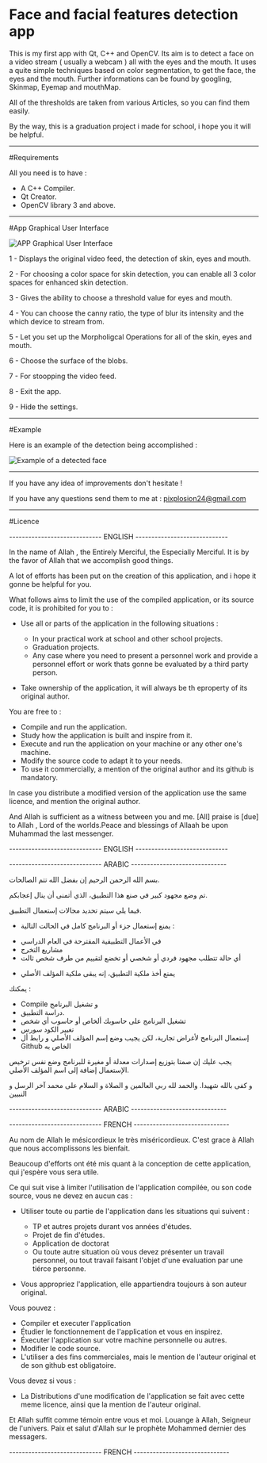 # Face and facial features detection app

This is my first app with Qt, C++ and OpenCV. Its aim is to detect a face on a video stream ( usually a webcam ) all with the eyes and the mouth.
It uses a quite simple techniques based on color segmentation, to get the face, the eyes and the mouth.
Further informations can be found by googling, Skinmap, Eyemap and mouthMap.

All of the thresholds are taken from various Articles, so you can find them easily.

By the way, this is a graduation project i made for school, i hope you it will be helpful.

_________________________________________________________________________________________________________________
#Requirements

All you need is to have :
- A C++ Compiler.
- Qt Creator.
- OpenCV library 3 and above.

_________________________________________________________________________________________________________________
#App Graphical User Interface

![APP Graphical User Interface](http://i.imgur.com/i7VE8bw.jpg)

1 - Displays the original video feed, the detection of skin, eyes and mouth.

2 - For choosing a color space for skin detection, you can enable all 3 color spaces for enhanced skin detection.

3 - Gives the ability to choose a threshold value for eyes and mouth.

4 - You can choose the canny ratio, the type of blur its intensity and the which device to stream from.

5 - Let you set up the Morpholigcal Operations for all of the skin, eyes and mouth.

6 - Choose the surface of the blobs.

7 - For stoopping the video feed.

8 - Exit the app.

9 - Hide the settings.

_________________________________________________________________________________________________________________
#Example

Here is an example of the detection being accomplished : 

![Example of a detected face](http://i.imgur.com/krAJYGe.jpg)

_________________________________________________________________________________________________________________

If you have any idea of improvements don't hesitate !

If you have any questions send them to me at : pixplosion24@gmail.com

_________________________________________________________________________________________________________________

#Licence

----------------------------- ENGLISH -----------------------------

In the name of Allah , the Entirely Merciful, the Especially Merciful.
It is by the favor of Allah that we accomplish good things.

A lot of efforts has been put on the creation of this application, and i hope it gonne be helpful for you.

What follows aims to limit the use of the compiled application, or its source code, it is prohibited for you to :

- Use all or parts of the application in the following situations :
	* In your practical work at school and other school projects.
	* Graduation projects.
	* Any case where you need to present a personnel work and provide a personnel effort or work thats gonne be   evaluated by a third party person.

- Take ownership of the application, it will always be th eproperty of its original author.

You are free to : 
- Compile and run the application.
- Study how the application is built and inspire from it.
- Execute and run the application on your machine or any other one's machine.
- Modify the source code to adapt it to your needs.
- To use it commercially, a mention of the original author and its github is mandatory.

In case you distribute a modified version of the application use the same licence, and mention the original author.

And Allah is sufficient as a witness between you and me. [All] praise is [due] to Allah , Lord of the worlds.Peace and blessings of Allaah be upon Muhammad the last messenger.

----------------------------- ENGLISH -----------------------------

----------------------------- ARABIC ------------------------------

بسم الله الرحمن الرحيم 
إن بفضل الله تتم الصالحات. 

تم وضع مجهود كبير في صنع هذا التطبيق، الذي أتمنى أن ينال إعجابكم.

فيما يلي سيتم تحديد مجالات إستعمال التطبيق. 
-  يمنع إستعمال جزء أو البرنامج كامل في الحالت التالية :
* في الأعمال التطبيقية المقترحة في العام الدراسي 
* مشاريع التخرج 
* أي حالة تتطلب مجهود فردي أو شخصي أو تخضع لتقييم من طرف شخص ثالت 

- يمنع  أخذ ملكية التطبيق، إنه يبقى ملكية المؤلف الأصلي

يمكنك :
- Compile و تشغيل  البرنامج 
- دراسة التطبيق.
- تشغيل البرنامج على حاسوبك ألخاص أو حاسوب أي شخص 
- تغيير الكود سورس 
- إستعمال البرنامج لأغراض تجارية، لكن يجيب وضع إسم المؤلف الأصلي و رابط أل Github الخاص به 

يجب عليك إن صمتا بتوزيع إصدارات معدلة أو مغيرة للبرنامج وضع نفس ترخيص الإستعمال إضافة إلى اسم المؤلف الأصلي.

و كفى بالله شهيدا. والحمد لله ربي العالمين و الصلاة و السلام على محمد آخر الرسل و النبيين 

----------------------------- ARABIC ------------------------------

----------------------------- FRENCH ------------------------------

Au nom de Allah le mésicordieux le très miséricordieux.
C'est grace à Allah que nous accomplissons les bienfait.

Beaucoup d'efforts ont été mis quant à la conception de cette application, qui j'espère vous sera utile.

Ce qui suit vise à limiter l'utilisation de l'application compilée, ou son code source, vous ne devez en aucun cas :

- Utiliser toute ou partie de l'application dans les situations qui suivent :
	 * TP et autres projets durant vos années d'études.
	 * Projet de fin d'études.
	 * Application de doctorat
	 * Ou toute autre situation où vous devez présenter un travail personnel, ou tout travail faisant l'objet d'une evaluation par une tiérce personne.

- Vous appropriez l'application, elle appartiendra toujours à son auteur original.

Vous pouvez :
- Compiler et executer l'application
- Étudier le fonctionnement de l'application et vous en inspirez.
- Éxecuter l'application sur votre machine personnelle ou autres.
- Modifier le code source.
- L'utiliser a des fins commerciales, mais le mention de l'auteur original et de son github est obligatoire.

Vous devez si vous :
- La Distributions d'une modification de l'application se fait avec cette meme licence, ainsi que la mention de   l'auteur original.

Et Allah suffit comme témoin entre vous et moi. Louange à Allah, Seigneur de l'univers. Paix et salut d'Allah sur le prophète Mohammed dernier des messagers.

----------------------------- FRENCH ------------------------------
